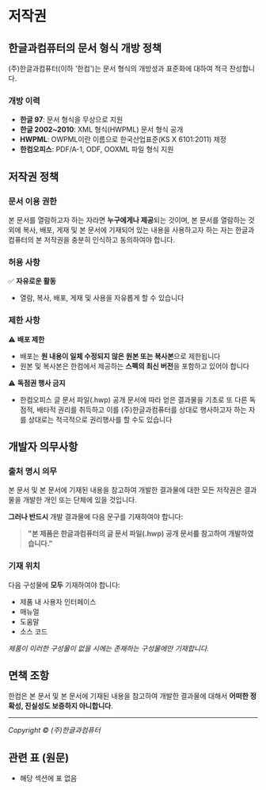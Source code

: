 # 저작권

## 한글과컴퓨터의 문서 형식 개방 정책

(주)한글과컴퓨터(이하 '한컴')는 문서 형식의 개방성과 표준화에 대하여 적극 찬성합니다.

### 개방 이력

- **한글 97**: 문서 형식을 무상으로 지원
- **한글 2002~2010**: XML 형식(HWPML) 문서 형식 공개
- **HWPML**: OWPML이란 이름으로 한국산업표준(KS X 6101:2011) 제정
- **한컴오피스**: PDF/A-1, ODF, OOXML 파일 형식 지원

## 저작권 정책

### 문서 이용 권한

본 문서를 열람하고자 하는 자라면 **누구에게나 제공**되는 것이며, 본 문서를 열람하는 것 외에 복사, 배포, 게재 및 본 문서에 기재되어 있는 내용을 사용하고자 하는 자는 한글과컴퓨터의 본 저작권을 충분히 인식하고 동의하여야 합니다.

### 허용 사항

✅ **자유로운 활동**

- 열람, 복사, 배포, 게재 및 사용을 자유롭게 할 수 있습니다

### 제한 사항

⚠️ **배포 제한**

- 배포는 **원 내용이 일체 수정되지 않은 원본 또는 복사본**으로 제한됩니다
- 원본 및 복사본은 한컴에서 제공하는 **스펙의 최신 버전**을 포함하고 있어야 합니다

⚠️ **독점권 행사 금지**

- 한컴오피스 글 문서 파일(.hwp) 공개 문서에 따라 얻은 결과물을 기초로 또 다른 독점적, 배타적 권리를 취득하고 이를 (주)한글과컴퓨터를 상대로 행사하고자 하는 자를 상대로는 적극적으로 권리행사를 할 수도 있습니다

## 개발자 의무사항

### 출처 명시 의무

본 문서 및 본 문서에 기재된 내용을 참고하여 개발한 결과물에 대한 모든 저작권은 결과물을 개발한 개인 또는 단체에 있을 것입니다.

**그러나 반드시** 개발 결과물에 다음 문구를 기재하여야 합니다:

> **"본 제품은 한글과컴퓨터의 글 문서 파일(.hwp) 공개 문서를 참고하여 개발하였습니다."**

### 기재 위치

다음 구성물에 **모두** 기재하여야 합니다:

- 제품 내 사용자 인터페이스
- 매뉴얼
- 도움말
- 소스 코드

_제품이 이러한 구성물이 없을 시에는 존재하는 구성물에만 기재합니다._

## 면책 조항

한컴은 본 문서 및 본 문서에 기재된 내용을 참고하여 개발한 결과물에 대해서 **어떠한 정확성, 진실성도 보증하지 아니합니다**.

---

_Copyright © (주)한글과컴퓨터_

## 관련 표 (원문)

- 해당 섹션에 표 없음
